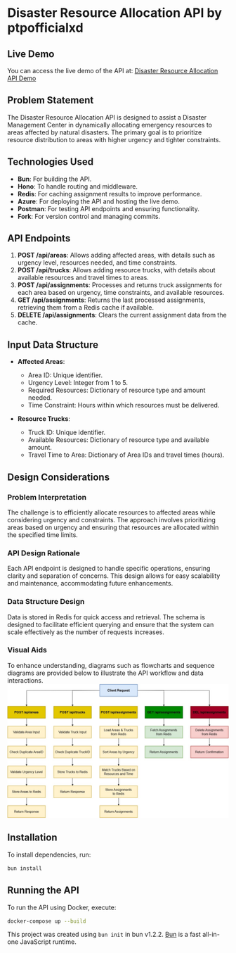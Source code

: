 # Disaster Resource Allocation API by ptpofficialxd

## Live Demo
You can access the live demo of the API at: [Disaster Resource Allocation API Demo](https://ptpofficialxd.azurewebsites.net/)

## Problem Statement
The Disaster Resource Allocation API is designed to assist a Disaster Management Center in dynamically allocating emergency resources to areas affected by natural disasters. The primary goal is to prioritize resource distribution to areas with higher urgency and tighter constraints.

## Technologies Used
- **Bun**: For building the API.
- **Hono**: To handle routing and middleware.
- **Redis**: For caching assignment results to improve performance.
- **Azure**: For deploying the API and hosting the live demo.
- **Postman**: For testing API endpoints and ensuring functionality.
- **Fork**: For version control and managing commits.

## API Endpoints
1. **POST /api/areas**: Allows adding affected areas, with details such as urgency level, resources needed, and time constraints. 
2. **POST /api/trucks**: Allows adding resource trucks, with details about available resources and travel times to areas. 
3. **POST /api/assignments**: Processes and returns truck assignments for each area based on urgency, time constraints, and available resources.
4. **GET /api/assignments**: Returns the last processed assignments, retrieving them from a Redis cache if available.
5. **DELETE /api/assignments**: Clears the current assignment data from the cache.

## Input Data Structure
- **Affected Areas**:
  - Area ID: Unique identifier.
  - Urgency Level: Integer from 1 to 5.
  - Required Resources: Dictionary of resource type and amount needed.
  - Time Constraint: Hours within which resources must be delivered.
  
- **Resource Trucks**:
  - Truck ID: Unique identifier.
  - Available Resources: Dictionary of resource type and available amount.
  - Travel Time to Area: Dictionary of Area IDs and travel times (hours).

## Design Considerations
### Problem Interpretation
The challenge is to efficiently allocate resources to affected areas while considering urgency and constraints. The approach involves prioritizing areas based on urgency and ensuring that resources are allocated within the specified time limits.

### API Design Rationale
Each API endpoint is designed to handle specific operations, ensuring clarity and separation of concerns. This design allows for easy scalability and maintenance, accommodating future enhancements.

### Data Structure Design
Data is stored in Redis for quick access and retrieval. The schema is designed to facilitate efficient querying and ensure that the system can scale effectively as the number of requests increases.

### Visual Aids
To enhance understanding, diagrams such as flowcharts and sequence diagrams are provided below to illustrate the API workflow and data interactions.
![Flowchart](./images/Disaster-Resource-Allocation-API-Flowchart.jpg)

## Installation
To install dependencies, run:
```bash
bun install
```

## Running the API
To run the API using Docker, execute:
```bash
docker-compose up --build
```

This project was created using `bun init` in bun v1.2.2. [Bun](https://bun.sh) is a fast all-in-one JavaScript runtime.
